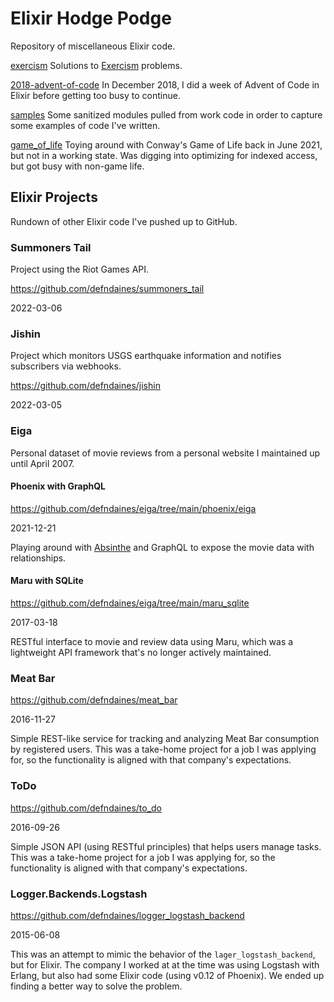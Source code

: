 # Elixir Hodge Podge

Repository of miscellaneous Elixir code.

[exercism](exercism) Solutions to
[Exercism](http://exercism.io/languages/elixir/about) problems.

[2018-advent-of-code](2018-advent-of-code) In December 2018, I did a week of
Advent of Code in Elixir before getting too busy to continue.

[samples](samples) Some sanitized modules pulled from work code in order to
capture some examples of code I've written.

[game_of_life](game_of_life) Toying around with Conway's Game of Life back in
June 2021, but not in a working state. Was digging into optimizing for indexed
access, but got busy with non-game life.

## Elixir Projects

Rundown of other Elixir code I've pushed up to GitHub.

### Summoners Tail

Project using the Riot Games API.

https://github.com/defndaines/summoners_tail

2022-03-06

### Jishin

Project which monitors USGS earthquake information and notifies subscribers
via webhooks.

https://github.com/defndaines/jishin

2022-03-05

### Eiga

Personal dataset of movie reviews from a personal website I maintained up
until April 2007.

#### Phoenix with GraphQL

https://github.com/defndaines/eiga/tree/main/phoenix/eiga

2021-12-21

Playing around with [Absinthe](https://absinthe-graphql.org/) and GraphQL to
expose the movie data with relationships.

#### Maru with SQLite

https://github.com/defndaines/eiga/tree/main/maru_sqlite

2017-03-18

RESTful interface to movie and review data using Maru, which was a lightweight
API framework that's no longer actively maintained.

### Meat Bar

https://github.com/defndaines/meat_bar

2016-11-27

Simple REST-like service for tracking and analyzing Meat Bar consumption by
registered users. This was a take-home project for a job I was applying for,
so the functionality is aligned with that company's expectations.

### ToDo

https://github.com/defndaines/to_do

2016-09-26

Simple JSON API (using RESTful principles) that helps users manage tasks. This
was a take-home project for a job I was applying for, so the functionality is
aligned with that company's expectations.

### Logger.Backends.Logstash

https://github.com/defndaines/logger_logstash_backend

2015-06-08

This was an attempt to mimic the behavior of the `lager_logstash_backend`, but
for Elixir. The company I worked at at the time was using Logstash with
Erlang, but also had some Elixir code (using v0.12 of Phoenix). We ended up
finding a better way to solve the problem.
